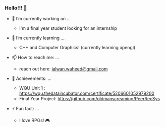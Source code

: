 ### Hello!!! 👋 <br/>

- 🔭 I’m currently working on ...
  - I'm a final year student looking for an internship <br/>

- 🌱 I’m currently learning ...
  - C++ and Computer Graphics! (currently learning opengl) <br/>

- 📫 How to reach me: ...
  - reach out here: jalwan.waheed@gmail.com <br/>

- 🥇 Achievements: ...
  - WQU Unit 1 : https://wqu.thedataincubator.com/certificate/5206601052979200
  - Final Year Project: https://github.com/oldmanscreaming/PeerRecSys <br/>

- ⚡ Fun fact: ...
  - I love RPGs! 🎮 


<!--
**oldmanscreaming/oldmanscreaming** is a ✨ _special_ ✨ repository because its `README.md` (this file) appears on your GitHub profile.

Here are some ideas to get you started:




- 👯 I’m looking to collaborate on ...
- 🤔 I’m looking for help with ...
- 💬 Ask me about ...
- 📫 How to reach me: ...
- 😄 Pronouns: ...
- ⚡ Fun fact: ...
-->
